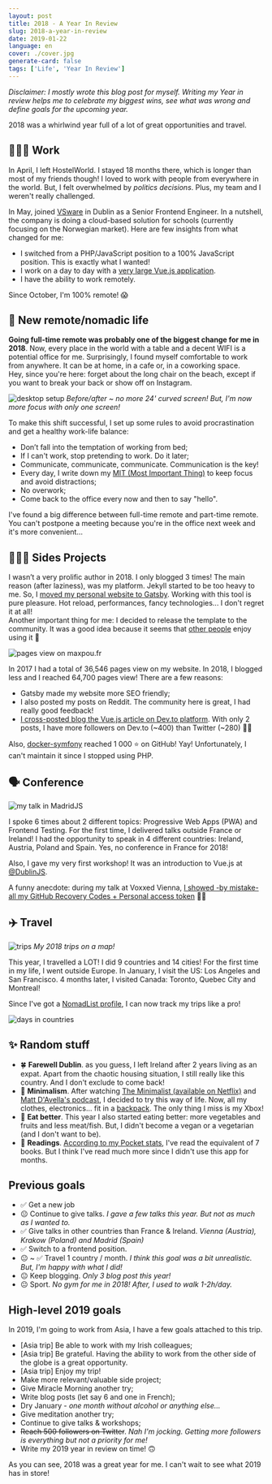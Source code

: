 ```yaml
---
layout: post
title: 2018 - A Year In Review
slug: 2018-a-year-in-review
date: 2019-01-22
language: en
cover: ./cover.jpg
generate-card: false
tags: ['Life', 'Year In Review']
---
```


_Disclaimer: I mostly wrote this blog post for myself. Writing my Year in review helps me to
celebrate my biggest wins, see what was wrong and define goals for the upcoming year._

2018 was a whirlwind year full of a lot of great opportunities and travel.

## 👨🏼‍💻 Work

In April, I left HostelWorld. I stayed 18 months there, which is longer than most of my friends
though! I loved to work with people from everywhere in the world. But, I felt overwhelmed by
_politics decisions_. Plus, my team and I weren't really challenged.

In May, joined [VSware](http://vsware.ie) in Dublin as a Senior Frontend Engineer. In a nutshell,
the company is doing a cloud-based solution for schools (currently focusing on the Norwegian
market). Here are few insights from what changed for me:

- I switched from a PHP/JavaScript position to a 100% JavaScript position. This is exactly what I
  wanted!
- I work on a day to day with a
  [very large Vue.js application](https://www.maxpou.fr/3-tips-scaling-vue-application).
- I have the ability to work remotely.

Since October, I'm 100% remote! 😱

## 🎒 New remote/nomadic life

**Going full-time remote was probably one of the biggest change for me in 2018**. Now, every place
in the world with a table and a decent WIFI is a potential office for me. Surprisingly, I found
myself comfortable to work from anywhere. It can be at home, in a cafe or, in a coworking space.  
Hey, since you're here: forget about the long chair on the beach, except if you want to break your
back or show off on Instagram.

![desktop setup](./desktop-setup.png) _Before/after ~ no more 24' curved screen! But, I'm now more
focus with only one screen!_

To make this shift successful, I set up some rules to avoid procrastination and get a healthy
work-life balance:

- Don’t fall into the temptation of working from bed;
- If I can't work, stop pretending to work. Do it later;
- Communicate, communicate, communicate. Communication is the key!
- Every day, I write down my
  [MIT (Most Important Thing)](https://about.gitlab.com/2018/05/17/eliminating-distractions-and-getting-things-done/?utm_medium=social&utm_source=twitter#2-write-down-your-mits)
  to keep focus and avoid distractions;
- No overwork;
- Come back to the office every now and then to say "hello".

I've found a big difference between full-time remote and part-time remote. You can't postpone a
meeting because you're in the office next week and it's more convenient...

## 👨🏼‍🔬 Sides Projects

I wasn’t a very prolific author in 2018. I only blogged 3 times! The main reason (after laziness),
was my platform. Jekyll started to be too heavy to me. So, I
[moved my personal website to Gatsby](https://www.maxpou.fr/hello-gatsby). Working with this tool is
pure pleasure. Hot reload, performances, fancy technologies... I don't regret it at all!  
Another important thing for me: I decided to release the template to the community. It was a good
idea because it seems that [other people](https://twitter.com/ekaoddlass/status/1078329646981120005)
enjoy using it 💜

![pages view on maxpou.fr](./page-views.png)

In 2017 I had a total of 36,546 pages view on my website. In 2018, I blogged less and I reached
64,700 pages view! There are a few reasons:

- Gatsby made my website more SEO friendly;
- I also posted my posts on Reddit. The community here is great, I had really good feedback!
- [I cross-posted blog the Vue.js article on Dev.to platform](https://dev.to/maxpou/3-tips-for-scaling-large-vuejs-application-2edi).
  With only 2 posts, I have more followers on Dev.to (~400) than Twitter (~280) 🤷‍♂️

Also, [docker-symfony](https://github.com/maxpou/docker-symfony) reached 1 000 ⭐️ on GitHub! Yay!
Unfortunately, I can't maintain it since I stopped using PHP.

## 🗣 Conference

![my talk in MadridJS](./madridjs.jpg)

I spoke 6 times about 2 different topics: Progressive Web Apps (PWA) and Frontend Testing. For the
first time, I delivered talks outside France or Ireland! I had the opportunity to speak in 4
different countries: Ireland, Austria, Poland and Spain. Yes, no conference in France for 2018!

Also, I gave my very first workshop! It was an introduction to Vue.js at
[@DublinJS](https://www.meetup.com/DublinJS/events/fbllfpyxdbjb/).

A funny anecdote: during my talk at Voxxed Vienna,
[I showed -by mistake- all my GitHub Recovery Codes + Personal access token](https://twitter.com/_maxpou/status/978919918124109824)
🤦‍♂️

## ✈️ Travel

![trips](./trips.png) _My 2018 trips on a map!_

This year, I travelled a LOT! I did 9 countries and 14 cities! For the first time in my life, I went
outside Europe. In January, I visit the US: Los Angeles and San Francisco. 4 months later, I visited
Canada: Toronto, Quebec City and Montreal!

Since I've got a [NomadList profile](https://nomadlist.com/@maxpou), I can now track my trips like a
pro!

![days in countries](./countries.png)

## ✨ Random stuff

- 🍀 **Farewell Dublin**. as you guess, I left Ireland after 2 years living as an expat. Apart from
  the chaotic housing situation, I still really like this country. And I don't exclude to come back!
- 🎒 **Minimalism**. After watching
  [The Minimalist (available on Netflix)](https://www.theminimalists.com/films/) and
  [Matt D'Avella's podcast](https://www.youtube.com/watch?v=tG2GJZcBKOE), I decided to try this way
  of life. Now, all my clothes, electronics... fit in a
  [backpack](https://www.minaal.com/collections/bags/products/minaal-carry-on-bag). The only thing I
  miss is my Xbox!
- 🥗 **Eat better**. This year I also started eating better: more vegetables and fruits and less
  meat/fish. But, I didn't become a vegan or a vegetarian (and I don't want to be).
- 📕 **Readings**. [According to my Pocket stats](https://getpocket.com/stats/2018/0eca961094), I've
  read the equivalent of 7 books. But I think I've read much more since I didn't use this app for
  months.

## Previous goals

- ✅ Get a new job
- 😐 Continue to give talks. _I gave a few talks this year. But not as much as I wanted to._
- ✅ Give talks in other countries than France & Ireland. _Vienna (Austria), Krakow (Poland) and
  Madrid (Spain)_
- ✅ Switch to a frontend position.
- 😐 ~ ✅ Travel 1 country / month. _I think this goal was a bit unrealistic. But, I'm happy with
  what I did!_
- 😐 Keep blogging. _Only 3 blog post this year!_
- 😐 Sport. _No gym for me in 2018! After, I used to walk 1-2h/day._

## High-level 2019 goals

In 2019, I'm going to work from Asia, I have a few goals attached to this trip.

- [Asia trip] Be able to work with my Irish colleagues;
- [Asia trip] Be grateful. Having the ability to work from the other side of the globe is a great
  opportunity.
- [Asia trip] Enjoy my trip!
- Make more relevant/valuable side project;
- Give Miracle Morning another try;
- Write blog posts (let say 6 and one in French);
- Dry January - _one month without alcohol or anything else..._
- Give meditation another try;
- Continue to give talks & workshops;
- ~~Reach 500 followers on Twitter~~. _Nah I'm jocking. Getting more followers is everything but not
  a priority for me!_
- Write my 2019 year in review on time! 🙃

As you can see, 2018 was a great year for me. I can't wait to see what 2019 has in store!
